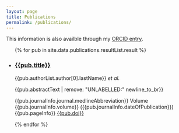 ```yaml
---
layout: page
title: Publications
permalink: /publications/
---
```


This information is also availble through my [ORCID entry](http://orcid.org/0000-0003-0247-9118).  

<ul>
{% for pub in site.data.publications.resultList.result %}

<li>
<h3><a href="http://europepmc.org/abstract/MED/{{pub.pmid}}">{{pub.title}}</a></h3>

<p>{{pub.authorList.author[0].lastName}} <em>et al.</em></p>
<p class="text-justify">{{pub.abstractText | remove: "UNLABELLED:" newline_to_br}}</p>

<p>{{pub.journalInfo.journal.medlineAbbreviation}} Volume {{pub.journalInfo.volume}} ({{pub.journalInfo.dateOfPublication}}) {{pub.pageInfo}} <a href="http://dx.doi.org/{{pub.doi}}">{{pub.doi}}</a></p>

{% endfor %}
</ul>
